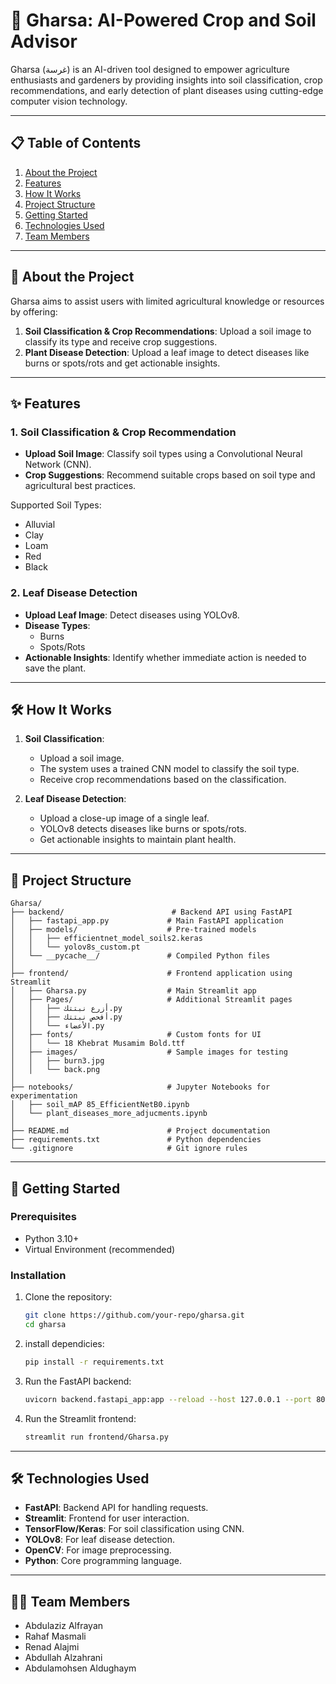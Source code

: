# 🌱 Gharsa: AI-Powered Crop and Soil Advisor

Gharsa (غرسة) is an AI-driven tool designed to empower agriculture enthusiasts and gardeners by providing insights into soil classification, crop recommendations, and early detection of plant diseases using cutting-edge computer vision technology.

---

## 📋 Table of Contents
1. [About the Project](#-about-the-project)
2. [Features](#-features)
3. [How It Works](#-how-it-works)
4. [Project Structure](#-project-structure)
5. [Getting Started](#-getting-started)
6. [Technologies Used](#-technologies-used)
7. [Team Members](#-team-members)


---

## 📖 About the Project

Gharsa aims to assist users with limited agricultural knowledge or resources by offering:
1. **Soil Classification & Crop Recommendations**: Upload a soil image to classify its type and receive crop suggestions.
2. **Plant Disease Detection**: Upload a leaf image to detect diseases like burns or spots/rots and get actionable insights.

---

## ✨ Features

### 1. Soil Classification & Crop Recommendation
- **Upload Soil Image**: Classify soil types using a Convolutional Neural Network (CNN).
- **Crop Suggestions**: Recommend suitable crops based on soil type and agricultural best practices.

Supported Soil Types:
- Alluvial
- Clay
- Loam
- Red
- Black

### 2. Leaf Disease Detection
- **Upload Leaf Image**: Detect diseases using YOLOv8.
- **Disease Types**:
  - Burns
  - Spots/Rots
- **Actionable Insights**: Identify whether immediate action is needed to save the plant.

---

## 🛠 How It Works

1. **Soil Classification**:
   - Upload a soil image.
   - The system uses a trained CNN model to classify the soil type.
   - Receive crop recommendations based on the classification.

2. **Leaf Disease Detection**:
   - Upload a close-up image of a single leaf.
   - YOLOv8 detects diseases like burns or spots/rots.
   - Get actionable insights to maintain plant health.

---
## 📂 Project Structure

```text
Gharsa/
├── backend/                        # Backend API using FastAPI
│   ├── fastapi_app.py             # Main FastAPI application
│   ├── models/                    # Pre-trained models
│   │   ├── efficientnet_model_soils2.keras
│   │   └── yolov8s_custom.pt
│   └── __pycache__/               # Compiled Python files
│
├── frontend/                      # Frontend application using Streamlit
│   ├── Gharsa.py                  # Main Streamlit app
│   ├── Pages/                     # Additional Streamlit pages
│   │   ├── أزرع نبتتك.py
│   │   ├── أفحص نبتتك.py
│   │   └── الأعضاء.py
│   ├── fonts/                     # Custom fonts for UI
│   │   └── 18 Khebrat Musamim Bold.ttf
│   ├── images/                    # Sample images for testing
│   │   ├── burn3.jpg
│   │   └── back.png
│
├── notebooks/                     # Jupyter Notebooks for experimentation
│   ├── soil_mAP 85_EfficientNetB0.ipynb
│   └── plant_diseases_more_adjucments.ipynb
│
├── README.md                      # Project documentation
├── requirements.txt               # Python dependencies
└── .gitignore                     # Git ignore rules
```

---


## 🚀 Getting Started

### Prerequisites
- Python 3.10+
- Virtual Environment (recommended)

### Installation
1. Clone the repository:
   ```bash
   git clone https://github.com/your-repo/gharsa.git
   cd gharsa

2. install dependicies:
    ```bash
    pip install -r requirements.txt

3. Run the FastAPI backend:
    ```bash
    uvicorn backend.fastapi_app:app --reload --host 127.0.0.1 --port 8001

4. Run the Streamlit frontend:
    ```bash
    streamlit run frontend/Gharsa.py

---

## 🛠 Technologies Used
- **FastAPI**: Backend API for handling requests.
- **Streamlit**: Frontend for user interaction.
- **TensorFlow/Keras**: For soil classification using CNN.
- **YOLOv8**: For leaf disease detection.
- **OpenCV**: For image preprocessing.
- **Python**: Core programming language.

---
## 👩‍💻 Team Members

- Abdulaziz Alfrayan
- Rahaf Masmali
- Renad Alajmi
- Abdullah Alzahrani
- Abdulamohsen Aldughaym
